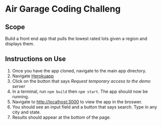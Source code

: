 # Air Garage Coding Challeng
## Scope

Build a front end app that pulls the lowest rated lots given a region and displays them.

## Instructions on Use

1. Once you have the app cloned, navigate to the main app directory.
2. Navigate [Herokuapp](https://cors-anywhere.herokuapp.com/corsdemo)
3. Click on the button that says *Request temporary access to the demo server* 
4. In a terminal, run `npm build` then `npm start`. The app should now be running.
5. Navigate to [http://localhost:3000](http://localhost:3000) to view the app in the broswer.
6. You should see an input field and a button that says search. Type in any city and state.
7. Results should appear at the bottom of the page.